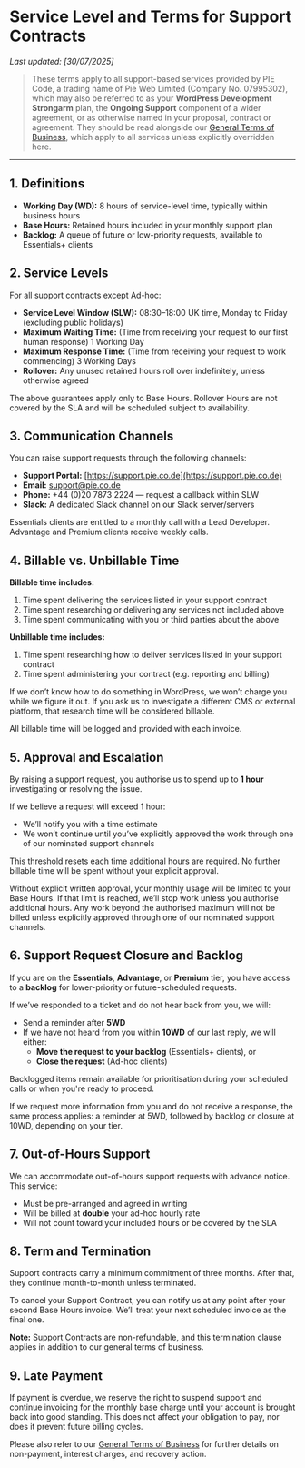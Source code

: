 # Service Level and Terms for Support Contracts

_Last updated: [30/07/2025]_
> These terms apply to all support-based services provided by PIE Code, a trading name of Pie Web Limited (Company No. 07995302), which may also be referred to as your **WordPress Development Strongarm** plan, the **Ongoing Support** component of a wider agreement, or as otherwise named in your proposal, contract or agreement. They should be read alongside our [General Terms of Business](/general), which apply to all services unless explicitly overridden here.

---

## 1. Definitions

- **Working Day (WD):** 8 hours of service-level time, typically within business hours
- **Base Hours:** Retained hours included in your monthly support plan
- **Backlog:** A queue of future or low-priority requests, available to Essentials+ clients

## 2. Service Levels

For all support contracts except Ad-hoc:

- **Service Level Window (SLW):** 08:30–18:00 UK time, Monday to Friday (excluding public holidays)
- **Maximum Waiting Time:** (Time from receiving your request to our first human response) 1 Working Day
- **Maximum Response Time:** (Time from receiving your request to work commencing) 3 Working Days
- **Rollover:** Any unused retained hours roll over indefinitely, unless otherwise agreed

The above guarantees apply only to Base Hours. Rollover Hours are not covered by the SLA and will be scheduled subject to availability.

## 3. Communication Channels

You can raise support requests through the following channels:

- **Support Portal:** [https://support.pie.co.de](https://support.pie.co.de)
- **Email:** [support@pie.co.de](mailto:support@pie.co.de)
- **Phone:** +44 (0)20 7873 2224 — request a callback within SLW
- **Slack:** A dedicated Slack channel on our Slack server/servers

Essentials clients are entitled to a monthly call with a Lead Developer. Advantage and Premium clients receive weekly calls.

## 4. Billable vs. Unbillable Time

**Billable time includes:**

1. Time spent delivering the services listed in your support contract
2. Time spent researching or delivering any services not included above
3. Time spent communicating with you or third parties about the above

**Unbillable time includes:**

1. Time spent researching how to deliver services listed in your support contract
2. Time spent administering your contract (e.g. reporting and billing)

If we don’t know how to do something in WordPress, we won’t charge you while we figure it out. If you ask us to investigate a different CMS or external platform, that research time will be considered billable.

All billable time will be logged and provided with each invoice.

## 5. Approval and Escalation

By raising a support request, you authorise us to spend up to **1 hour** investigating or resolving the issue.

If we believe a request will exceed 1 hour:

- We’ll notify you with a time estimate
- We won’t continue until you’ve explicitly approved the work through one of our nominated support channels

This threshold resets each time additional hours are required. No further billable time will be spent without your explicit approval.

Without explicit written approval, your monthly usage will be limited to your Base Hours. If that limit is reached, we’ll stop work unless you authorise additional hours. Any work beyond the authorised maximum will not be billed unless explicitly approved through one of our nominated support channels.

## 6. Support Request Closure and Backlog

If you are on the **Essentials**, **Advantage**, or **Premium** tier, you have access to a **backlog** for lower-priority or future-scheduled requests.

If we’ve responded to a ticket and do not hear back from you, we will:

- Send a reminder after **5WD**
- If we have not heard from you within **10WD** of our last reply, we will either:
  - **Move the request to your backlog** (Essentials+ clients), or
  - **Close the request** (Ad-hoc clients)

Backlogged items remain available for prioritisation during your scheduled calls or when you're ready to proceed.

If we request more information from you and do not receive a response, the same process applies: a reminder at 5WD, followed by backlog or closure at 10WD, depending on your tier.

## 7. Out-of-Hours Support

We can accommodate out-of-hours support requests with advance notice. This service:

- Must be pre-arranged and agreed in writing
- Will be billed at **double** your ad-hoc hourly rate
- Will not count toward your included hours or be covered by the SLA

## 8. Term and Termination

Support contracts carry a minimum commitment of three months. After that, they continue month-to-month unless terminated.

To cancel your Support Contract, you can notify us at any point after your second Base Hours invoice. We’ll treat your next scheduled invoice as the final one.

**Note:** Support Contracts are non-refundable, and this termination clause applies in addition to our general terms of business.

## 9. Late Payment

If payment is overdue, we reserve the right to suspend support and continue invoicing for the monthly base charge until your account is brought back into good standing. This does not affect your obligation to pay, nor does it prevent future billing cycles.

Please also refer to our [General Terms of Business](https://terms.pie.co.de/general) for further details on non-payment, interest charges, and recovery action.
